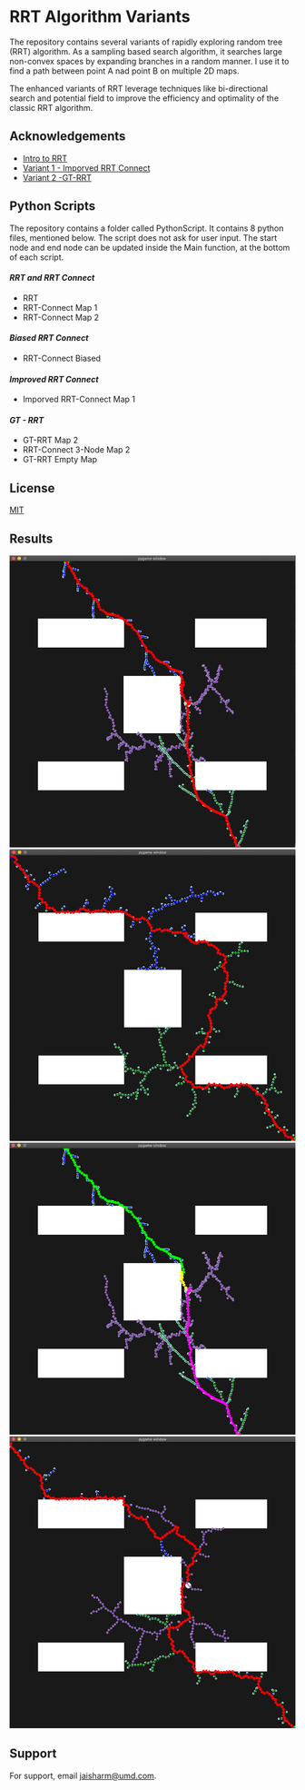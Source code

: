 
# RRT  Algorithm Variants

 The repository contains several variants of  rapidly exploring random tree (RRT) algorithm. As a sampling based search algorithm, it searches large non-convex spaces by expanding branches in a random manner. I use it to find a path between point A nad point B on multiple 2D maps.

The enhanced variants of RRT leverage techniques like bi-directional search and potential field to improve the efficiency and optimality of the classic RRT algorithm.
## Acknowledgements

 - [Intro to RRT](https://www.cs.cmu.edu/~motionplanning/lecture/lec20.pdf)
 - [Variant 1 - Imporved RRT Connect](https://ieeexplore.ieee.org/document/9419385)
 - [Variant 2 -GT-RRT](https://ieeexplore.ieee.org/document/9602848/keywords#keywords)

## Python Scripts

The repository contains a folder called PythonScript. It contains 8 python files, mentioned below. The script does not ask for user input. The start node and end node can be updated inside the Main function, at the bottom of each script.

#### *RRT and RRT Connect*
- RRT
- RRT-Connect Map 1 
- RRT-Connect Map 2

#### *Biased RRT Connect*
- RRT-Connect Biased

#### *Improved RRT Connect*
- Imporved RRT-Connect Map 1

#### *GT - RRT*
- GT-RRT Map 2
- RRT-Connect 3-Node Map 2
- GT-RRT Empty Map
## License

[MIT](https://choosealicense.com/licenses/mit/)

## Results

![](images/GT_RRT.png)
![](images/RRT_Connect.png)
![](images/GT_RRT_paths.png)
![](images/3Node_RRT.png)

## Support

For support, email jaisharm@umd.com.

